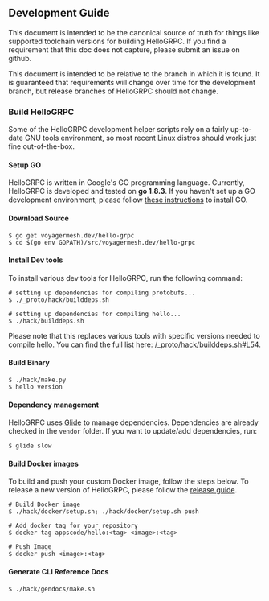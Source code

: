 ## Development Guide
This document is intended to be the canonical source of truth for things like supported toolchain versions for building HelloGRPC.
If you find a requirement that this doc does not capture, please submit an issue on github.

This document is intended to be relative to the branch in which it is found. It is guaranteed that requirements will change over time
for the development branch, but release branches of HelloGRPC should not change.

### Build HelloGRPC
Some of the HelloGRPC development helper scripts rely on a fairly up-to-date GNU tools environment, so most recent Linux distros should
work just fine out-of-the-box.

#### Setup GO
HelloGRPC is written in Google's GO programming language. Currently, HelloGRPC is developed and tested on **go 1.8.3**. If you haven't set up a GO
development environment, please follow [these instructions](https://golang.org/doc/code.html) to install GO.

#### Download Source

```console
$ go get voyagermesh.dev/hello-grpc
$ cd $(go env GOPATH)/src/voyagermesh.dev/hello-grpc
```

#### Install Dev tools
To install various dev tools for HelloGRPC, run the following command:

```console
# setting up dependencies for compiling protobufs...
$ ./_proto/hack/builddeps.sh

# setting up dependencies for compiling hello...
$ ./hack/builddeps.sh
```

Please note that this replaces various tools with specific versions needed to compile hello. You can find the full list here:
[/_proto/hack/builddeps.sh#L54](/_proto/hack/builddeps.sh#L54).

#### Build Binary
```
$ ./hack/make.py
$ hello version
```

#### Dependency management
HelloGRPC uses [Glide](https://github.com/Masterminds/glide) to manage dependencies. Dependencies are already checked in the `vendor` folder.
If you want to update/add dependencies, run:
```console
$ glide slow
```

#### Build Docker images
To build and push your custom Docker image, follow the steps below. To release a new version of HelloGRPC, please follow the [release guide](/docs/developer-guide/release.md).

```console
# Build Docker image
$ ./hack/docker/setup.sh; ./hack/docker/setup.sh push

# Add docker tag for your repository
$ docker tag appscode/hello:<tag> <image>:<tag>

# Push Image
$ docker push <image>:<tag>
```

#### Generate CLI Reference Docs
```console
$ ./hack/gendocs/make.sh
```

